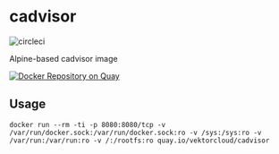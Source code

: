 # cadvisor

![circleci][circleci]

Alpine-based cadvisor image

[![Docker Repository on Quay](https://quay.io/repository/vektorcloud/cadvisor/status "Docker Repository on Quay")](https://quay.io/repository/vektorcloud/cadvisor)

## Usage


    docker run --rm -ti -p 8080:8080/tcp -v /var/run/docker.sock:/var/run/docker.sock:ro -v /sys:/sys:ro -v /var/run:/var/run:ro -v /:/rootfs:ro quay.io/vektorcloud/cadvisor

[circleci]: https://img.shields.io/circleci/project/github/vektorcloud/cadvisor.svg "cadvisor"
